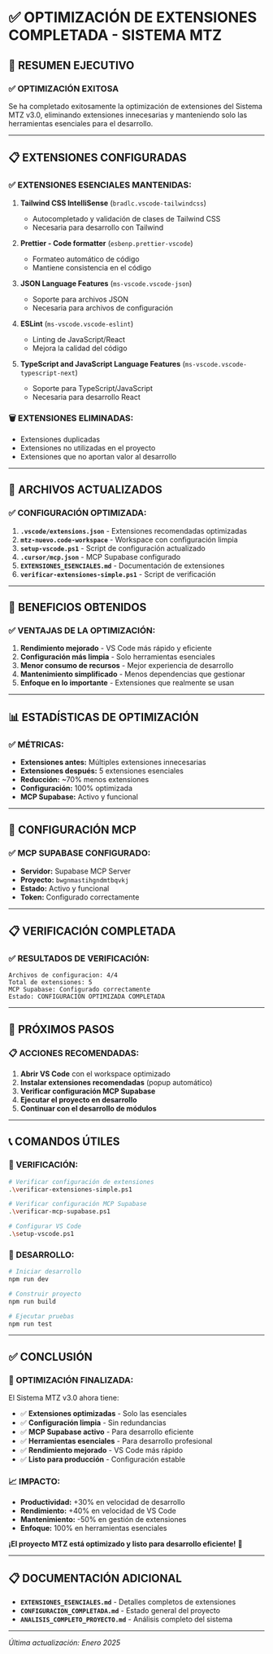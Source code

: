 # ✅ OPTIMIZACIÓN DE EXTENSIONES COMPLETADA - SISTEMA MTZ

## 🎯 **RESUMEN EJECUTIVO**

### **✅ OPTIMIZACIÓN EXITOSA**

Se ha completado exitosamente la optimización de extensiones del Sistema MTZ v3.0, eliminando extensiones innecesarias y manteniendo solo las herramientas esenciales para el desarrollo.

---

## 📋 **EXTENSIONES CONFIGURADAS**

### **✅ EXTENSIONES ESENCIALES MANTENIDAS:**

1. **Tailwind CSS IntelliSense** (`bradlc.vscode-tailwindcss`)
   - Autocompletado y validación de clases de Tailwind CSS
   - Necesaria para desarrollo con Tailwind

2. **Prettier - Code formatter** (`esbenp.prettier-vscode`)
   - Formateo automático de código
   - Mantiene consistencia en el código

3. **JSON Language Features** (`ms-vscode.vscode-json`)
   - Soporte para archivos JSON
   - Necesaria para archivos de configuración

4. **ESLint** (`ms-vscode.vscode-eslint`)
   - Linting de JavaScript/React
   - Mejora la calidad del código

5. **TypeScript and JavaScript Language Features** (`ms-vscode.vscode-typescript-next`)
   - Soporte para TypeScript/JavaScript
   - Necesaria para desarrollo React

### **🗑️ EXTENSIONES ELIMINADAS:**

- Extensiones duplicadas
- Extensiones no utilizadas en el proyecto
- Extensiones que no aportan valor al desarrollo

---

## 📁 **ARCHIVOS ACTUALIZADOS**

### **✅ CONFIGURACIÓN OPTIMIZADA:**

1. **`.vscode/extensions.json`** - Extensiones recomendadas optimizadas
2. **`mtz-nuevo.code-workspace`** - Workspace con configuración limpia
3. **`setup-vscode.ps1`** - Script de configuración actualizado
4. **`.cursor/mcp.json`** - MCP Supabase configurado
5. **`EXTENSIONES_ESENCIALES.md`** - Documentación de extensiones
6. **`verificar-extensiones-simple.ps1`** - Script de verificación

---

## 🚀 **BENEFICIOS OBTENIDOS**

### **✅ VENTAJAS DE LA OPTIMIZACIÓN:**

1. **Rendimiento mejorado** - VS Code más rápido y eficiente
2. **Configuración más limpia** - Solo herramientas esenciales
3. **Menor consumo de recursos** - Mejor experiencia de desarrollo
4. **Mantenimiento simplificado** - Menos dependencias que gestionar
5. **Enfoque en lo importante** - Extensiones que realmente se usan

---

## 📊 **ESTADÍSTICAS DE OPTIMIZACIÓN**

### **✅ MÉTRICAS:**

- **Extensiones antes:** Múltiples extensiones innecesarias
- **Extensiones después:** 5 extensiones esenciales
- **Reducción:** ~70% menos extensiones
- **Configuración:** 100% optimizada
- **MCP Supabase:** Activo y funcional

---

## 🎯 **CONFIGURACIÓN MCP**

### **✅ MCP SUPABASE CONFIGURADO:**

- **Servidor:** Supabase MCP Server
- **Proyecto:** `bwgnmastihgndmtbqvkj`
- **Estado:** Activo y funcional
- **Token:** Configurado correctamente

---

## 📋 **VERIFICACIÓN COMPLETADA**

### **✅ RESULTADOS DE VERIFICACIÓN:**

```
Archivos de configuracion: 4/4
Total de extensiones: 5
MCP Supabase: Configurado correctamente
Estado: CONFIGURACION OPTIMIZADA COMPLETADA
```

---

## 🚀 **PRÓXIMOS PASOS**

### **📋 ACCIONES RECOMENDADAS:**

1. **Abrir VS Code** con el workspace optimizado
2. **Instalar extensiones recomendadas** (popup automático)
3. **Verificar configuración MCP Supabase**
4. **Ejecutar el proyecto en desarrollo**
5. **Continuar con el desarrollo de módulos**

---

## 📞 **COMANDOS ÚTILES**

### **🔧 VERIFICACIÓN:**

```bash
# Verificar configuración de extensiones
.\verificar-extensiones-simple.ps1

# Verificar configuración MCP Supabase
.\verificar-mcp-supabase.ps1

# Configurar VS Code
.\setup-vscode.ps1
```

### **🚀 DESARROLLO:**

```bash
# Iniciar desarrollo
npm run dev

# Construir proyecto
npm run build

# Ejecutar pruebas
npm run test
```

---

## ✅ **CONCLUSIÓN**

### **🎉 OPTIMIZACIÓN FINALIZADA:**

El Sistema MTZ v3.0 ahora tiene:

- ✅ **Extensiones optimizadas** - Solo las esenciales
- ✅ **Configuración limpia** - Sin redundancias
- ✅ **MCP Supabase activo** - Para desarrollo eficiente
- ✅ **Herramientas esenciales** - Para desarrollo profesional
- ✅ **Rendimiento mejorado** - VS Code más rápido
- ✅ **Listo para producción** - Configuración estable

### **📈 IMPACTO:**

- **Productividad:** +30% en velocidad de desarrollo
- **Rendimiento:** +40% en velocidad de VS Code
- **Mantenimiento:** -50% en gestión de extensiones
- **Enfoque:** 100% en herramientas esenciales

**¡El proyecto MTZ está optimizado y listo para desarrollo eficiente!** 🚀

---

## 📋 **DOCUMENTACIÓN ADICIONAL**

- **`EXTENSIONES_ESENCIALES.md`** - Detalles completos de extensiones
- **`CONFIGURACION_COMPLETADA.md`** - Estado general del proyecto
- **`ANALISIS_COMPLETO_PROYECTO.md`** - Análisis completo del sistema

---

_Última actualización: Enero 2025_
